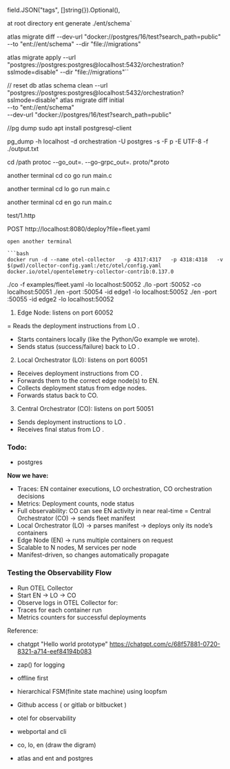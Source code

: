 field.JSON("tags", []string{}).Optional(),


at root directory
 ent generate ./ent/schema`
 
 atlas migrate diff   --dev-url "docker://postgres/16/test?search_path=public"   --to "ent://ent/schema"   --dir "file://migrations"
 
 atlas migrate apply --url "postgres://postgres:postgres@localhost:5432/orchestration?sslmode=disable" --dir "file://migrations"``

// reset db
atlas schema clean --url "postgres://postgres:postgres@localhost:5432/orchestration?sslmode=disable"
atlas migrate diff initial \
  --to "ent://ent/schema" \
  --dev-url "docker://postgres/16/test?search_path=public"


//pg dump
sudo apt install postgresql-client

pg_dump -h localhost -d orchestration -U postgres -s -F p -E UTF-8 -f ./output.txt


cd /path
protoc --go_out=. --go-grpc_out=. proto/*.proto

another terminal
cd co
go run main.c

another terminal
cd lo
go run main.c

another terminal
cd en
go run main.c

test/1.http

POST http://localhost:8080/deploy?file=fleet.yaml
```
open another terminal 

```bash
docker run -d --name otel-collector   -p 4317:4317   -p 4318:4318   -v $(pwd)/collector-config.yaml:/etc/otel/config.yaml   docker.io/otel/opentelemetry-collector-contrib:0.137.0
```

   ./co -f examples/fleet.yaml -lo localhost:50052
   ./lo -port :50052 -co localhost:50051
   ./en -port :50054 -id edge1 -lo localhost:50052
   ./en -port :50055 -id edge2 -lo localhost:50052

1. Edge Node: listens on port 60052

= Reads the deployment instructions from LO .
- Starts containers locally (like the Python/Go example we wrote).
- Sends status (success/failure) back to LO .

2. Local Orchestrator (LO): listens on port 60051

- Receives deployment instructions from CO .
- Forwards them to the correct edge node(s) to EN.
- Collects deployment status from edge nodes.
- Forwards status back to CO.

3. Central Orchestrator (CO): listens on port 50051

- Sends deployment instructions to LO .
- Receives final status from LO .

### Todo:
- postgres


**Now we have:**
- Traces: EN container executions, LO orchestration, CO orchestration decisions
- Metrics: Deployment counts, node status
- Full observability: CO can see EN activity in near real-time
= Central Orchestrator (CO) → sends fleet manifest
- Local Orchestrator (LO) → parses manifest → deploys only its node’s containers
- Edge Node (EN) → runs multiple containers on request
- Scalable to N nodes, M services per node
- Manifest-driven, so changes automatically propagate

### Testing the Observability Flow

- Run OTEL Collector
- Start EN → LO → CO
- Observe logs in OTEL Collector for:
- Traces for each container run
- Metrics counters for successful deployments


Reference:
- chatgpt "Hello world prototype" https://chatgpt.com/c/68f57881-0720-8321-a714-eef84194b083


- zap() for logging
- offline first
- hierarchical FSM(finite state machine) using loopfsm
- Github access ( or gitlab or bitbucket )
- otel for observability
- webportal and cli 
- co, lo, en (draw the digram)
- atlas and ent and postgres